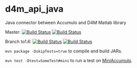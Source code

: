 d4m_api_java
============

Java connector between Accumulo and D4M Matlab library 

Master: 
[![Build Status](https://travis-ci.org/Accla/d4m_api_java.svg?branch=master)](https://travis-ci.org/Accla/d4m_api_java)
[![Build Status](https://api.shippable.com/projects/5430748880088cee586d4466/badge?branchName=master)](https://app.shippable.com/projects/5430748880088cee586d4466/builds/latest)

Branch to1.6: 
[![Build Status](https://travis-ci.org/Accla/d4m_api_java.svg?branch=to1.6)](https://travis-ci.org/Accla/d4m_api_java)
[![Build Status](https://api.shippable.com/projects/5430748880088cee586d4466/badge?branchName=to1.6)](https://app.shippable.com/projects/5430748880088cee586d4466/builds/latest)

`mvn package -DskipTests=true` to compile and build JARs.

`mvn test -Dtest=SomeTest#mini` to run a test on [MiniAccumulo](https://accumulo.apache.org/1.6/accumulo_user_manual.html#_mini_accumulo_cluster).